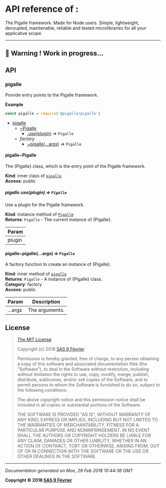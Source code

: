 # API reference of :

The Pigalle framework. Made for Node users. Simple, lightweight, decoupled, maintenable, reliable and tested microlibraries for all your applicative scope.

---
&#x1F34E; **__Warning !__ Work in progress...**
---
## API

<a name="module_pigalle"></a>

### pigalle
Provide entry points to the Pigalle framework.

**Example**  
```js
const pigalle = require('@pigalle/pigalle')
```

* [pigalle](#module_pigalle)
    * [~Pigalle](#module_pigalle..Pigalle)
        * [.use(plugin)](#module_pigalle..Pigalle+use) ⇒ <code>Pigalle</code>
    * _factory_
        * [~pigalle(...args)](#module_pigalle..pigalle) ⇒ <code>Pigalle</code>

<a name="module_pigalle..Pigalle"></a>

#### pigalle~Pigalle
The {Pigalle} class, which is the entry point of the Pigalle framework.

**Kind**: inner class of [<code>pigalle</code>](#module_pigalle)  
**Access**: public  
<a name="module_pigalle..Pigalle+use"></a>

##### pigalle.use(plugin) ⇒ <code>Pigalle</code>
Use a plugin for the Pigalle framework.

**Kind**: instance method of [<code>Pigalle</code>](#module_pigalle..Pigalle)  
**Returns**: <code>Pigalle</code> - The current instance of {Pigalle}.  

| Param |
| --- |
| plugin | 

<a name="module_pigalle..pigalle"></a>

#### pigalle~pigalle(...args) ⇒ <code>Pigalle</code>
A factory function to create an instance of {Pigalle}.

**Kind**: inner method of [<code>pigalle</code>](#module_pigalle)  
**Returns**: <code>Pigalle</code> - A instance of {Pigalle} class.  
**Category**: factory  
**Access**: public  

| Param | Description |
| --- | --- |
| ...args | The arguments. |

## <a name="license"> License

>
> [The MIT License](https://opensource.org/licenses/MIT)
>
> Copyright (c) 2018 [SAS 9 Février](https://9fevrier.com/)
>
> Permission is hereby granted, free of charge, to any person obtaining a copy
> of this software and associated documentation files (the "Software"), to deal
> in the Software without restriction, including without limitation the rights
> to use, copy, modify, merge, publish, distribute, sublicense, and/or sell
> copies of the Software, and to permit persons to whom the Software is
> furnished to do so, subject to the following conditions:
>
> The above copyright notice and this permission notice shall be included in all
> copies or substantial portions of the Software.
>
> THE SOFTWARE IS PROVIDED "AS IS", WITHOUT WARRANTY OF ANY KIND, EXPRESS OR
> IMPLIED, INCLUDING BUT NOT LIMITED TO THE WARRANTIES OF MERCHANTABILITY,
> FITNESS FOR A PARTICULAR PURPOSE AND NONINFRINGEMENT. IN NO EVENT SHALL THE
>AUTHORS OR COPYRIGHT HOLDERS BE LIABLE FOR ANY CLAIM, DAMAGES OR OTHER
> LIABILITY, WHETHER IN AN ACTION OF CONTRACT, TORT OR OTHERWISE, ARISING FROM,
> OUT OF OR IN CONNECTION WITH THE SOFTWARE OR THE USE OR OTHER DEALINGS IN THE
> SOFTWARE.
>

***

_Documentation generated on Mon, 26 Feb 2018 10:44:36 GMT_

**Copyright &copy; 2018 [SAS 9 Février](https://9fevrier.com/)**
